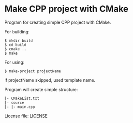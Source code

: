 # Make CPP project with CMake

Program for creating simple CPP project with CMake.

For building:

    $ mkdir build
    $ cd build
    $ cmake ..
    $ make

For using:

    $ make-project projectName

if projectName skipped, used template name.

Program will create simple structure:

    |- CMakeList.txt
    |- source
    |- |- main.cpp

License file: [LICENSE](LICENSE)
